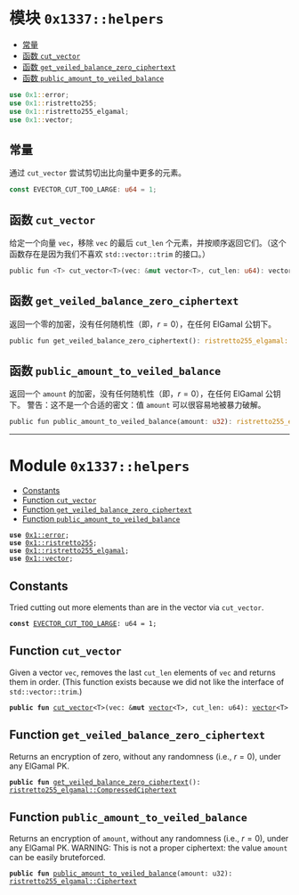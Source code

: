 <a name="0x1337_helpers"></a>

# 模块 `0x1337::helpers`

- [常量](#@Constants_0)
- [函数 `cut_vector`](#0x1337_helpers_cut_vector)
- [函数 `get_veiled_balance_zero_ciphertext`](#0x1337_helpers_get_veiled_balance_zero_ciphertext)
- [函数 `public_amount_to_veiled_balance`](#0x1337_helpers_public_amount_to_veiled_balance)

```rust
use 0x1::error;
use 0x1::ristretto255;
use 0x1::ristretto255_elgamal;
use 0x1::vector;
```

<a name="@Constants_0"></a>

## 常量

<a name="0x1337_helpers_EVECTOR_CUT_TOO_LARGE"></a>

通过 `cut_vector` 尝试剪切出比向量中更多的元素。

```rust
const EVECTOR_CUT_TOO_LARGE: u64 = 1;
```

<a name="0x1337_helpers_cut_vector"></a>

## 函数 `cut_vector`

给定一个向量 `vec`，移除 `vec` 的最后 `cut_len` 个元素，并按顺序返回它们。（这个函数存在是因为我们不喜欢 `std::vector::trim` 的接口。）

```rust
public fun <T> cut_vector<T>(vec: &mut vector<T>, cut_len: u64): vector<T>
```

<a name="0x1337_helpers_get_veiled_balance_zero_ciphertext"></a>

## 函数 `get_veiled_balance_zero_ciphertext`

返回一个零的加密，没有任何随机性（即，$r=0$），在任何 ElGamal 公钥下。

```rust
public fun get_veiled_balance_zero_ciphertext(): ristretto255_elgamal::CompressedCiphertext
```

<a name="0x1337_helpers_public_amount_to_veiled_balance"></a>

## 函数 `public_amount_to_veiled_balance`

返回一个 `amount` 的加密，没有任何随机性（即，$r=0$），在任何 ElGamal 公钥下。
警告：这不是一个合适的密文：值 `amount` 可以很容易地被暴力破解。

```rust
public fun public_amount_to_veiled_balance(amount: u32): ristretto255_elgamal::Ciphertext
```



---
<a name="0x1337_helpers"></a>

# Module `0x1337::helpers`



-  [Constants](#@Constants_0)
-  [Function `cut_vector`](#0x1337_helpers_cut_vector)
-  [Function `get_veiled_balance_zero_ciphertext`](#0x1337_helpers_get_veiled_balance_zero_ciphertext)
-  [Function `public_amount_to_veiled_balance`](#0x1337_helpers_public_amount_to_veiled_balance)


<pre><code><b>use</b> <a href="../../../framework/aptos-framework/../aptos-stdlib/../move-stdlib/doc/error.md#0x1_error">0x1::error</a>;
<b>use</b> <a href="../../../framework/aptos-framework/../aptos-stdlib/doc/ristretto255.md#0x1_ristretto255">0x1::ristretto255</a>;
<b>use</b> <a href="">0x1::ristretto255_elgamal</a>;
<b>use</b> <a href="../../../framework/aptos-framework/../aptos-stdlib/../move-stdlib/doc/vector.md#0x1_vector">0x1::vector</a>;
</code></pre>



<a name="@Constants_0"></a>

## Constants


<a name="0x1337_helpers_EVECTOR_CUT_TOO_LARGE"></a>

Tried cutting out more elements than are in the vector via <code>cut_vector</code>.


<pre><code><b>const</b> <a href="helpers.md#0x1337_helpers_EVECTOR_CUT_TOO_LARGE">EVECTOR_CUT_TOO_LARGE</a>: u64 = 1;
</code></pre>



<a name="0x1337_helpers_cut_vector"></a>

## Function `cut_vector`

Given a vector <code>vec</code>, removes the last <code>cut_len</code> elements of <code>vec</code> and returns them in order. (This function
exists because we did not like the interface of <code>std::vector::trim</code>.)


<pre><code><b>public</b> <b>fun</b> <a href="helpers.md#0x1337_helpers_cut_vector">cut_vector</a>&lt;T&gt;(vec: &<b>mut</b> <a href="../../../framework/aptos-framework/../aptos-stdlib/../move-stdlib/doc/vector.md#0x1_vector">vector</a>&lt;T&gt;, cut_len: u64): <a href="../../../framework/aptos-framework/../aptos-stdlib/../move-stdlib/doc/vector.md#0x1_vector">vector</a>&lt;T&gt;
</code></pre>



<a name="0x1337_helpers_get_veiled_balance_zero_ciphertext"></a>

## Function `get_veiled_balance_zero_ciphertext`

Returns an encryption of zero, without any randomness (i.e., $r=0$), under any ElGamal PK.


<pre><code><b>public</b> <b>fun</b> <a href="helpers.md#0x1337_helpers_get_veiled_balance_zero_ciphertext">get_veiled_balance_zero_ciphertext</a>(): <a href="_CompressedCiphertext">ristretto255_elgamal::CompressedCiphertext</a>
</code></pre>



<a name="0x1337_helpers_public_amount_to_veiled_balance"></a>

## Function `public_amount_to_veiled_balance`

Returns an encryption of <code>amount</code>, without any randomness (i.e., $r=0$), under any ElGamal PK.
WARNING: This is not a proper ciphertext: the value <code>amount</code> can be easily bruteforced.


<pre><code><b>public</b> <b>fun</b> <a href="helpers.md#0x1337_helpers_public_amount_to_veiled_balance">public_amount_to_veiled_balance</a>(amount: u32): <a href="_Ciphertext">ristretto255_elgamal::Ciphertext</a>
</code></pre>
